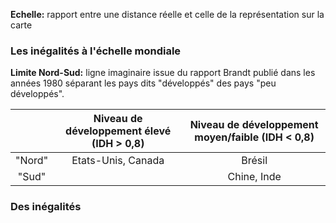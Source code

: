**Echelle:** rapport entre une distance réelle et celle de la représentation sur la carte
### Les inégalités à l'échelle mondiale

**Limite Nord-Sud:** ligne imaginaire issue du rapport Brandt publié dans les années 1980 séparant les pays dits "développés" des pays "peu développés".

|        | Niveau de développement élevé (IDH > 0,8) | Niveau de développement moyen/faible (IDH < 0,8) |
|:------:|:-----------------------------------------:|:------------------------------------------------:|
| "Nord" |            Etats-Unis, Canada             |                      Brésil                      |
| "Sud"  |                                           |                   Chine, Inde                    |

### Des inégalités